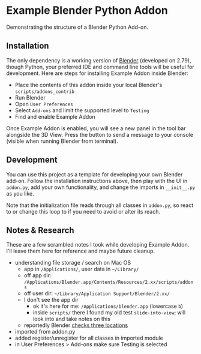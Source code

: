 # Example Blender Python Addon

Demonstrating the structure of a Blender Python Add-on.

## Installation

The only dependency is a working version of [Blender](https://www.blender.org/download/) (developed on 2.79), though Python, your preferred IDE and command line tools will be useful for development.
 Here are steps for installing Example Addon inside Blender:
- Place the contents of this addon inside your local Blender's `scripts/addons_contrib`
- Run Blender
- Open `User Preferences`
- Select `Add-ons` and limit the supported level to `Testing`
- Find and enable Example Addon

Once Example Addon is enabled, you will see a new panel in the tool bar alongside the 3D View. Press the button to send a message to your console (visible when running Blender from terminal).

## Development

You can use this project as a template for developing your own Blender add-on. Follow the installation instructions above, then play with the UI in `addon.py`, add your own functionality, and change the imports in `__init__.py` as you like.

Note that the initialization file reads through all classes in `addon.py`, so react to or change this loop to if you need to avoid or alter its reach.

## Notes & Research

These are a few scrambled notes I took while developing Example Addon. I'll leave them here for reference and maybe future cleanup.

- understanding file storage / search on Mac OS
  - app in `/Applications/`, user data in `~/Library/`
  - off app dir: `/Applications/Blender.app/Contents/Resources/2.xx/scripts/addons`
  - off user dir: `~/Library/Application Support/Blender/2.xx/`
  - I don't see the app dir
    - ok it's here for me: `/Applications/blender.app` (lowercase `b`)
    - inside `scripts/` there I found my old test `slide-into-view`; will look into and take notes on this
  - reportedly Blender [checks three locations](https://blender.stackexchange.com/questions/23517/need-help-installing-addon-on-mac)
- imported from addon.py
- added register/unregister for all classes in imported module
- in User Preferences > Add-ons make sure Testing is selected
